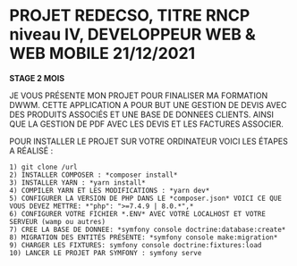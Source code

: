 # **PROJET REDECSO, TITRE RNCP niveau IV, DEVELOPPEUR WEB & WEB MOBILE 21/12/2021**

**STAGE 2 MOIS**

JE VOUS PRÉSENTE MON PROJET POUR FINALISER MA FORMATION DWWM. 
CETTE APPLICATION A POUR BUT UNE GESTION DE DEVIS AVEC DES PRODUITS ASSOCIÉS ET UNE BASE DE DONNEES CLIENTS. 
AINSI QUE LA GESTION DE PDF AVEC LES DEVIS ET LES FACTURES ASSOCIER.


POUR INSTALLER LE PROJET SUR VOTRE ORDINATEUR VOICI LES ÉTAPES A RÉALISÉ :

	1) git clone /url
	2) INSTALLER COMPOSER : *composer install*
	3) INSTALLER YARN : *yarn install*
	4) COMPILER YARN ET LES MODIFICATIONS : *yarn dev*
	5) CONFIGURER LA VERSION DE PHP DANS LE *composer.json* VOICI CE QUE VOUS DEVEZ METTRE: *"php": ">=7.4.9 | 8.0.*",*
	6) CONFIGURER VOTRE FICHIER *.ENV* AVEC VOTRE LOCALHOST ET VOTRE SERVEUR (wamp ou autres)
	7) CREE LA BASE DE DONNEE: *symfony console doctrine:database:create*
	8) MIGRATION DES ENTITÉS PRÉSENTE: *symfony console make:migration*
	9) CHARGER LES FIXTURES: symfony console doctrine:fixtures:load
	10) LANCER LE PROJET PAR SYMFONY : symfony serve








